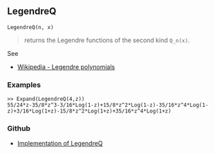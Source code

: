 ## LegendreQ

```
LegendreQ(n, x)
```

> returns the Legendre functions of the second kind `Q_n(x)`.
 
See  
* [Wikipedia - Legendre polynomials](https://en.wikipedia.org/wiki/Legendre_polynomials)

### Examples

```
>> Expand(LegendreQ(4,z))   
55/24*z-35/8*z^3-3/16*Log(1-z)+15/8*z^2*Log(1-z)-35/16*z^4*Log(1-z)+3/16*Log(1+z)-15/8*z^2*Log(1+z)+35/16*z^4*Log(1+z)
```
   

### Github

* [Implementation of LegendreQ](https://github.com/axkr/symja_android_library/blob/master/symja_android_library/matheclipse-core/src/main/java/org/matheclipse/core/builtin/PolynomialFunctions.java#L2250) 
